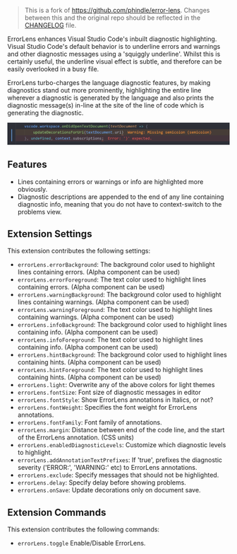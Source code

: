> This is a fork of https://github.com/phindle/error-lens. Changes between this and the original repo should be reflected in the [CHANGELOG](https://github.com/usernamehw/vscode-error-lens/blob/master/CHANGELOG.md) file.

ErrorLens enhances Visual Studio Code's inbuilt diagnostic highlighting. Visual Studio Code's default behavior is to
underline errors and warnings and other diagnostic messages using a 'squiggly underline'. Whilst this is certainly
useful, the underline visual effect is subtle, and therefore can be easily overlooked in a busy file.

ErrorLens turbo-charges the language diagnostic features, by making diagnostics stand out more prominently, highlighting
the entire line wherever a diagnostic is generated by the language and also prints the diagnostic message(s) in-line at
the site of the line of code which is generating the diagnostic.

![ErrorLens example](img/demo.png)

## Features

* Lines containing errors or warnings or info are highlighted more obviously.
* Diagnostic descriptions are appended to the end of any line containing diagnostic info, meaning that you do not have to context-switch to the problems view.

## Extension Settings

This extension contributes the following settings:

* `errorLens.errorBackground`: The background color used to highlight lines containing errors. (Alpha component can be used)
* `errorLens.errorForeground`: The text color used to highlight lines containing errors. (Alpha component can be used)
* `errorLens.warningBackground`: The background color used to highlight lines containing warnings. (Alpha component can be used)
* `errorLens.warningForeground`: The text color used to highlight lines containing warnings. (Alpha component can be used)
* `errorLens.infoBackground`: The background color used to highlight lines containing info. (Alpha component can be used)
* `errorLens.infoForeground`: The text color used to highlight lines containing info. (Alpha component can be used)
* `errorLens.hintBackground`: The background color used to highlight lines containing hints. (Alpha component can be used)
* `errorLens.hintForeground`: The text color used to highlight lines containing hints. (Alpha component can be used)
* `errorLens.light`: Overwrite any of the above colors for light themes
* `errorLens.fontSize`: Font size of diagnostic messages in editor
* `errorLens.fontStyle`: Show ErrorLens annotations in Italics, or not?
* `errorLens.fontWeight`: Specifies the font weight for ErrorLens annotations.
* `errorLens.fontFamily`: Font family of annotations.
* `errorLens.margin`: Distance between end of the code line, and the start of the ErrorLens annotation. (CSS units)
* `errorLens.enabledDiagnosticLevels`: Customize which diagnostic levels to highlight.
* `errorLens.addAnnotationTextPrefixes`: If 'true', prefixes the diagnostic severity ('ERROR:', 'WARNING:' etc) to ErrorLens annotations.
* `errorLens.exclude`: Specify messages that should not be highlighted.
* `errorLens.delay`: Specify delay before showing problems.
* `errorLens.onSave`: Update decorations only on document save.

## Extension Commands

This extension contributes the following commands:

* `errorLens.toggle` Enable/Disable ErrorLens.

